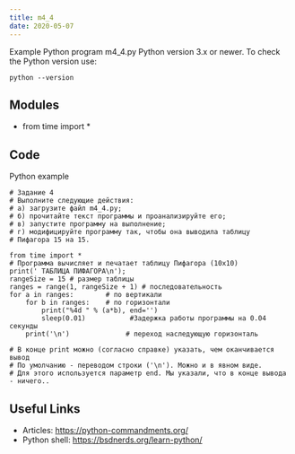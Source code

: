 ```yaml
---
title: m4_4
date: 2020-05-07
---
```

Example Python program m4_4.py
Python version 3.x or newer.
To check the Python version use:

    python --version

## Modules

* from time import *

## Code

Python example

    # Задание 4
    # Выполните следующие действия:
    # а) загрузите файл m4_4.py;
    # б) прочитайте текст программы и проанализируйте его;
    # в) запустите программу на выполнение;
    # г) модифицируйте программу так, чтобы она выводила таблицу
    # Пифагора 15 на 15.
    
    from time import *
    # Пpогpамма вычисляет и печатает таблицу Пифагора (10х10)
    print(' ТАБЛИЦА ПИФАГОРА\n');
    rangeSize = 15 # размер таблицы
    ranges = range(1, rangeSize + 1) # последовательность
    for a in ranges:        # по вертикали
        for b in ranges:    # по горизонтали
            print("%4d " % (a*b), end='')
            sleep(0.01)           #Задержка работы программы на 0.04 секунды
        print('\n')              # переход наследующую горизонталь
    
    # В конце print можно (согласно справке) указать, чем оканчивается вывод
    # По умолчанию - переводом строки ('\n'). Можно и в явном виде.
    # Для этого используется параметр end. Мы указали, что в конце вывода - ничего..
    

## Useful Links

- Articles: https://python-commandments.org/
- Python shell: https://bsdnerds.org/learn-python/

